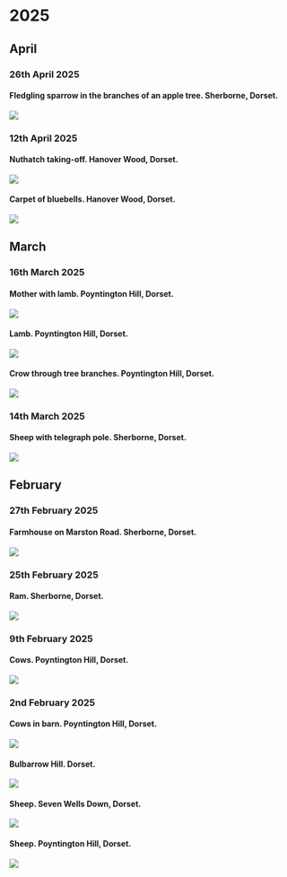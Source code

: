 # 2025

## April

### 26th April 2025

#### Fledgling sparrow in the branches of an apple tree. Sherborne, Dorset.

![](https://mhenderson.github.io/photo-serve/png/2025/04/fledgling-sparrow.png)

### 12th April 2025

#### Nuthatch taking-off. Hanover Wood, Dorset.

![](https://mhenderson.github.io/photo-serve/png/2025/04/nuthatch-launch.png)

#### Carpet of bluebells. Hanover Wood, Dorset.

![](https://mhenderson.github.io/photo-serve/png/2025/04/bluebell-wood.png)

## March

### 16th March 2025

#### Mother with lamb. Poyntington Hill, Dorset.

![](https://mhenderson.github.io/photo-serve/png/2025/03/mother-and-lamb.png)

#### Lamb. Poyntington Hill, Dorset.

![](https://mhenderson.github.io/photo-serve/png/2025/03/lamb-frame.png)

#### Crow through tree branches. Poyntington Hill, Dorset.

![](https://mhenderson.github.io/photo-serve/png/2025/03/crow-blur.png)

### 14th March 2025

#### Sheep with telegraph pole. Sherborne, Dorset.

![](https://mhenderson.github.io/photo-serve/png/2025/03/sheep-pole.png)

## February

### 27th February 2025

#### Farmhouse on Marston Road. Sherborne, Dorset.

![](https://mhenderson.github.io/photo-serve/png/2025/02/farmhouse.png)

### 25th February 2025

#### Ram. Sherborne, Dorset.

![](https://mhenderson.github.io/photo-serve/png/2025/02/ram.png)

### 9th February 2025

#### Cows. Poyntington Hill, Dorset.

![](https://mhenderson.github.io/photo-serve/png/2025/02/cow-family.png)

### 2nd February 2025

#### Cows in barn. Poyntington Hill, Dorset.

![](https://mhenderson.github.io/photo-serve/png/2025/02/cows.png)

#### Bulbarrow Hill. Dorset.

![](https://mhenderson.github.io/photo-serve/png/2025/02/field.png)

#### Sheep. Seven Wells Down, Dorset.

![](https://mhenderson.github.io/photo-serve/png/2025/02/hillside.png)

#### Sheep. Poyntington Hill, Dorset.

![](https://mhenderson.github.io/photo-serve/png/2025/02/sheep.png)

